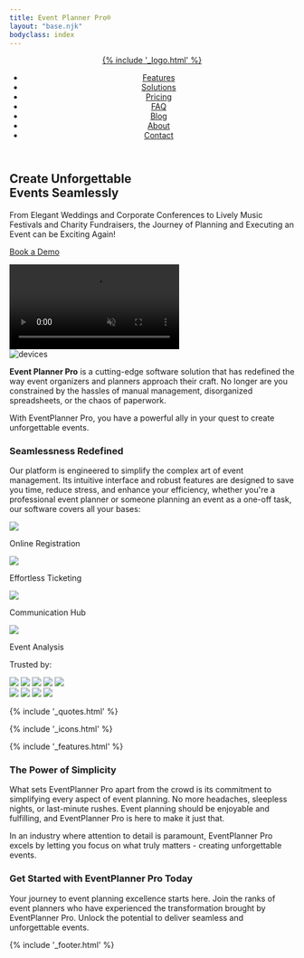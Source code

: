 ```yaml
---
title: Event Planner Pro®
layout: "base.njk"
bodyclass: index
---
```


<header><div><a href="/" class="home"><div class="logotype">{% include '_logo.html' %}</div></a>

<nav class="menu"><ul>
	<li><a href="#">Features</a></li>
	<li><a href="#">Solutions</a></li>
	<li><a href="#">Pricing</a></li>
	<li><a href="#">FAQ</a></li>
	<li><a href="#">Blog</a></li>
	<li><a href="#">About</a></li>
	<li><a href="#">Contact</a></li>
</ul></nav>
<div class="menu-btn">
	<div class="bar bar1"></div>
	<div class="bar bar2"></div>
	<div class="bar bar3"></div>
</div>

</div></header>

<div class="splash">
<div class="uk-cover-container uk-inline">
<h2 class="tagline"><span>Create</span> <span>Unforgettable</span> <br> <span>Events</span> <span>Seamlessly</span></h2>
<p class="subtitle">From Elegant Weddings and Corporate Conferences to Lively Music Festivals and Charity Fundraisers, the Journey of Planning and Executing an Event can be Exciting Again!</p>
<p class="download"><a href="#"><span>Book a Demo</span></a></p>
<video class="video-mask" style="background-color:#237; z-index:-1;" autoplay loop muted playsinline uk-cover><source src="https://rafael.app/epp.mp4" type="video/mp4" /><source src="https://rafael.app/epp.ogv" type="video/ogg" /></video>
<div class="devices"><img src="img/devices.png" alt="devices" uk-parallax="y: -50"></div>
</div>
</div>

<div class="uk-container intro">
<div uk-grid>
<div class="uk-width-1-5@s"></div>
<div class="uk-width-3-5@s">
<p><b>Event Planner Pro</b> is a cutting-edge software solution that has redefined the way event organizers and planners approach their craft. No longer are you constrained by the hassles of manual management, disorganized spreadsheets, or the chaos of paperwork.</p>
<p>With EventPlanner Pro, you have a powerful ally in your quest to create unforgettable events.</p>
<h3>Seamlessness Redefined</h3>
<p>Our platform is engineered to simplify the complex art of event management. Its intuitive interface and robust features are designed to save you time, reduce stress, and enhance your efficiency, whether you're a professional event planner or someone planning an event as a one-off task, our software covers all your bases:</p>
<div class="uk-width-1-5@s"></div>
</div>
</div>
</div>


<div class="uk-container areas">
<div class="uk-grid-medium" uk-grid>
	<div class="uk-width-1-4@s uk-width-1-2 uk-text-center"><span>
		<img src="./img/icons/guest.svg">
		<p>Online Registration</p>
	</span></div>
	<div class="uk-width-1-4@s uk-width-1-2 uk-text-center"><span>
		<img src="./img/icons/ticket.svg">
		<p>Effortless Ticketing</p>
	</span></div>
	<div class="uk-width-1-4@s uk-width-1-2 uk-text-center"><span>
		<img src="./img/icons/hub.svg">
		<p>Communication Hub</p>
	</span></div>
	<div class="uk-width-1-4@s uk-width-1-2 uk-text-center"><span>
		<img src="./img/icons/data.svg">
		<p>Event Analysis</p>
	</span></div>
</div>
</div>

<div class="brands">
	<p>Trusted by:</p>
	<img src="./img/brand/basset-events.svg">
	<img src="./img/brand/blackrock.svg">
	<img src="./img/brand/colin-cowie.svg">
	<img src="./img/brand/elle.svg">
	<img src="./img/brand/hilton.svg"><br>
	<img src="./img/brand/mkg.svg">
	<img src="./img/brand/vogue.svg">
	<img src="./img/brand/w-hotels.svg">
	<img src="./img/brand/wonderland.png">
</div>

{% include '_quotes.html' %}

<div class="icons">
{% include '_icons.html' %}
</div>

{% include '_features.html' %}

<div class="uk-container uk-margin-large-bottom intro">
<div uk-grid>
<div class="uk-width-1-5@s"></div>
<div class="uk-width-3-5@s">
<h3>The Power of Simplicity</h3>
<p>What sets EventPlanner Pro apart from the crowd is its commitment to simplifying every aspect of event planning. No more headaches, sleepless nights, or last-minute rushes. Event planning should be enjoyable and fulfilling, and EventPlanner Pro is here to make it just that.</p>
<p>In an industry where attention to detail is paramount, EventPlanner Pro excels by letting you focus on what truly matters - creating unforgettable events.</p>
<h3>Get Started with EventPlanner Pro Today</h3>
<p>Your journey to event planning excellence starts here. Join the ranks of event planners who have experienced the transformation brought by EventPlanner Pro. Unlock the potential to deliver seamless and unforgettable events.</p>
<div class="uk-width-1-5@s"></div>
</div>
</div>
</div>


{% include '_footer.html' %}


<script src="uikit.min.js"></script>
<script>
// Burger Menu: adds 'active' class to menu when menu button is clicked.
const menu_btn = document.querySelector('.menu-btn');
const menu = document.querySelector('.menu');
menu_btn.addEventListener('click', () => {
	menu.classList.toggle('faded');
	menu.classList.toggle('active');
	menu_btn.classList.toggle('change');
});
// ScrollReveal animations
ScrollReveal().reveal('.menu li', { delay:100, interval: 40 });
ScrollReveal().reveal('.tagline span', { delay:100, interval: 150 });
ScrollReveal().reveal('.devices', { delay:500, scale:.95, distance: '20px' });
ScrollReveal().reveal('h2,h3,.areas span,.brands img,.logo img', { interval:40, scale:.95, distance:'15px' });
ScrollReveal().reveal('h3 span', { interval:120, distance: '80px' });
</script>
